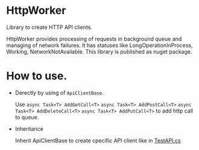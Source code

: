 # HttpWorker
Library to create HTTP API clients.

HttpWorker provides processing of requests in background queue and managing of network failures.
It has statuses like LongOperationInProcess, Working, NetworkNotAvailable.
This library is published as nuget package.

# How to use.
* Derectly by using of `ApiClientBase`.

  Use
`async Task<T> AddGetCall<T>`
`async Task<T> AddPostCall<T>`
`async Task<T> AddDeleteCall<T>`
`async Task<T> AddPutCall<T>`
to add http call to queue.
* Inheritance

  Inherit ApiClientBase to create cpecific API client like in [TestAPI.cs](TestAPI/TestAPI.cs)
